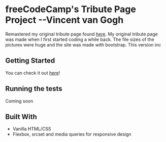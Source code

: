 # freeCodeCamp's Tribute Page Project --Vincent van Gogh

Remastered my original tribute page found [here](http://codepen.io/ryanjmack/pen/LZVVrM). My original tribute page was made when I first started coding a while back. The file sizes of the pictures were huge and the site was made with bootstrap. This version inc

## Getting Started

You can check it out [here](hhttps://ryanjmack.github.io/fcc-tribute-page/)!

## Running the tests

Coming soon

## Built With

* Vanilla HTML/CSS
* Flexbox, srcset and media queries for responsive design
